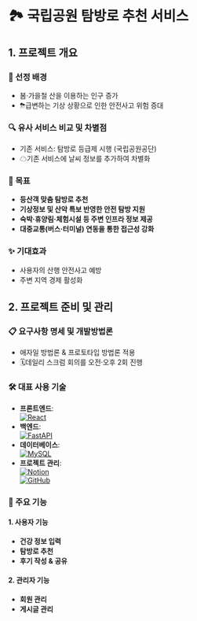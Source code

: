 # 🏞️ 국립공원 탐방로 추천 서비스

## 1. 프로젝트 개요

### 🌱 선정 배경
- 봄·가을철 산을 이용하는 인구 증가  
- ⛈급변하는 기상 상황으로 인한 안전사고 위험 증대

### 🔍 유사 서비스 비교 및 차별점
- 기존 서비스: 탐방로 등급제 시행 (국립공원공단)  
- ☁기존 서비스에 날씨 정보를 추가하여 차별화

### 🎯 목표
- **등산객 맞춤 탐방로 추천**  
- **기상정보 및 산악 특보 반영한 안전 탐방 지원**  
- **숙박·휴양림·체험시설 등 주변 인프라 정보 제공**  
- **대중교통(버스·터미널) 연동을 통한 접근성 강화**

### ✨ 기대효과
- 사용자의 산행 안전사고 예방  
- 주변 지역 경제 활성화  

## 2. 프로젝트 준비 및 관리

### 📋 요구사항 명세 및 개발방법론
- 애자일 방법론 & 프로토타입 방법론 적용  
- 🗓데일리 스크럼 회의를 오전·오후 2회 진행

### 🛠️ 대표 사용 기술
- **프론트엔드**:  
  [![React](https://img.shields.io/badge/React-20232A?style=flat&logo=react&logoColor=61DAFB)](https://reactjs.org/)
- **백엔드**:  
  [![FastAPI](https://img.shields.io/badge/FastAPI-009688?style=flat&logo=fastapi&logoColor=white)](https://fastapi.tiangolo.com/)
- **데이터베이스**:  
  [![MySQL](https://img.shields.io/badge/MySQL-4479A1?style=flat&logo=mysql&logoColor=white)](https://www.mysql.com/)
- **프로젝트 관리**:  
  [![Notion](https://img.shields.io/badge/Notion-000000?style=flat&logo=notion&logoColor=white)](https://www.notion.so/)  
  [![GitHub](https://img.shields.io/badge/GitHub-181717?style=flat&logo=github&logoColor=white)](https://github.com/)

### 🚀 주요 기능

#### 1. 사용자 기능
- **건강 정보 입력**  
- **탐방로 추천**  
- **후기 작성 & 공유**  

#### 2. 관리자 기능
- **회원 관리**  
- **게시글 관리**
